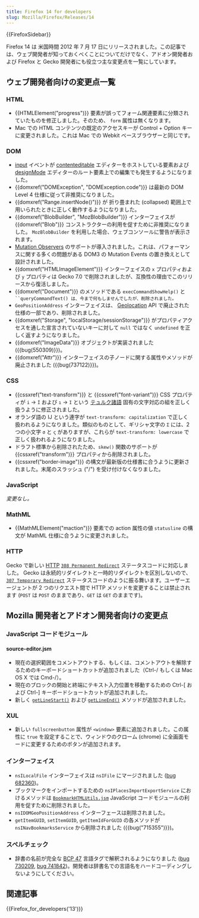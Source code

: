 ```yaml
---
title: Firefox 14 for developers
slug: Mozilla/Firefox/Releases/14
---
```

{{FirefoxSidebar}}

Firefox 14 は 米国時間 2012 年 7 月 17 日にリリースされました。この記事では、ウェブ開発者が知っておくべくことについてだけでなく、アドオン開発者および Firefox と Gecko 開発者にも役立つ主な変更点を一覧にしています。

## ウェブ開発者向けの変更点一覧

### HTML

- {{HTMLElement("progress")}} 要素が誤ってフォーム関連要素に分類されていたものを修正しました。そのため、 `form` 属性は無くなります。
- Mac での HTML コンテンツの既定のアクセスキーが Control + Option キーに変更されました。これは Mac での Webkit ベースブラウザーと同じです。

### DOM

- [input](/ja/docs/Web/API/HTMLElement/input_event) イベントが [contenteditable](/ja/docs/Web/API/HTMLElement/contentEditable) エディターをホストしている要素および [designMode](/ja/docs/Web/API/Document/designMode) エディターのルート要素上での編集でも発生するようになりました。
- {{domxref("DOMException", "DOMException.code")}} は最新の DOM Level 4 仕様に従って非推奨になりました。
- {{domxref("Range.insertNode()")}} が 折り畳まれた (collapsed) 範囲上で用いられたときに正しく動作するようになりました。
- {{domxref("BlobBuilder", "MozBlobBuilder")}} インターフェイスが {{domxref("Blob")}} コンストラクターの利用を促すために非推奨になりました。 `MozBlobBuilder` を利用した場合、ウェブコンソールに警告が表示されます。
- [Mutation Observers](/en-US/docs/Web/API/MutationObserver) のサポートが導入されました。これは、パフォーマンスに関する多くの問題がある DOM3  の Mutation Events の置き換えとして設計されました。
- {{domxref("HTMLImageElement")}} インターフェイスの `x` プロパティおよび `y` プロパティは Gecko 7.0 で削除されましたが、互換性の理由でこのリリースから復活しました。
- {{domxref("Document")}} のメソッドである `execCommandShowHelp()` と` ``queryCommandText() は、今まで何もしませんでしたが、削除されました。`
- `GeoPositionAddress` インターフェイスは、 [Geolocation](/ja/docs/Web/API/Geolocation_API) API で廃止された仕様の一部であり、削除されました。
- {{domxref("Storage", "localStorage/sessionStorage")}} がプロパティアクセスを通した宣言されていないキーに対して `null` ではなく `undefined` を正しく返すようになりました。
- {{domxref("ImageData")}} オブジェクトが実装されました ({{bug(550309)}})。
- {{domxref("Attr")}} インターフェイスの子ノードに関する属性やメソッドが廃止されました ({{bug(737122)}})。

### CSS

- {{cssxref("text-transform")}} と {{cssxref("font-variant")}} CSS プロパティが `i` → `İ` および `ı` → `I` という [テュルク諸語](http://ja.wikipedia.org/wiki/%E3%83%86%E3%83%A5%E3%83%AB%E3%82%AF%E8%AB%B8%E8%AA%9E) 固有の文字対応の組を正しく扱うように修正されました。
- オランダ語の IJ という連字が `text-transform: capitalization` で正しく扱われるようになりました。類似のものとして、ギリシャ文字の `Σ` には、2つの小文字 `σ` と `ς` がありますが、これらが `text-transform: lowercase` で正しく扱われるようになりました。
- ドラフト標準から削除されたため、`skew()` 関数のサポートが {{cssxref("transform")}} プロパティから削除されました。
- {{cssxref("border-image")}} の構文が最新版の仕様書に合うように更新されました。末尾のスラッシュ ("/") を受け付けなくなりました。

### JavaScript

_変更なし。_

### MathML

- {{MathMLElement("maction")}} 要素での action 属性の値 `statusline` の構文が MathML 仕様に合うように変更されました。

### HTTP

Gecko で新しい [HTTP](/ja/docs/Web/HTTP) [`308 Permanent Redirect`](/ja/docs/Web/HTTP/Status#308) ステータスコードに対応しました。 Gecko は永続的リダイレクトと一時的リダイレクトを区別しないので、 [`307 Temporary Redirect`](/ja/docs/Web/HTTP/Status#307) ステータスコードのように振る舞います。ユーザーエージェントが 2 つのリクエスト間で HTTP メソッドを変更することは禁止されます (`POST` は `POST` のままであり、`GET` は `GET` のままです)。

## Mozilla 開発者とアドオン開発者向けの変更点

### JavaScript コードモジュール

#### source-editor.jsm

- 現在の選択範囲をコメントアウトする、もしくは、コメントアウトを解除するためのキーボードショートカットが追加されました（Ctrl-/ もしくは Mac OS X では Cmd-/）。
- 現在のブロックの開始と終端にテキスト入力位置を移動するための Ctrl-\[ および Ctrl-]  キーボードショートカットが追加されました。
- 新しく [`getLineStart()`](/ja/docs/JavaScript_code_modules/source-editor.jsm#getLineStart%28%29) および [`getLineEnd()`](docs/JavaScript_code_modules/source-editor.jsm#getLineEnd%28%29) メソッドが追加されました。

### XUL

- 新しい `fullscreenbutton` 属性が `<window>` 要素に追加されました。この属性に `true` を設定することで、ウィンドウのクローム (chrome) に全画面モードに変更するためのボタンが追加されます。

### インターフェイス

- `nsILocalFile` インターフェイスは `nsIFile` にマージされました ([bug 682360](https://bugzilla.mozilla.org/show_bug.cgi?id=682360))。
- ブックマークをインポートするための `nsIPlacesImportExportService` におけるメソッドは [`BookmarkHTMLUtils.jsm`](/ja/docs/JavaScript_code_modules/BookmarkHTMLUtils.jsm) JavaScript コードモジュールの利用を促すために削除されました。
- `nsIDOMGeoPositionAddress` インターフェースは削除されました。
- `getItemGUID`, `setItemGUID`, `getItemIdForGUID` の各メソッドが `nsINavBookmarksService` から削除されました ({{bug("715355")}})。

### スペルチェック

- 辞書の名前が完全な [BCP 47](https://www.rfc-editor.org/info/bcp47) 言語タグで解釈されるようになりました ([bug 730209](https://bugzilla.mozilla.org/show_bug.cgi?id=730209), [bug 741842](https://bugzilla.mozilla.org/show_bug.cgi?id=741842))。開発者は辞書名での言語名をハードコーディングしないようにしてください。

## 関連記事

{{Firefox_for_developers('13')}}
